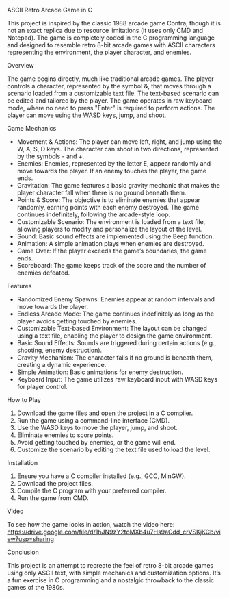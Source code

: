 ASCII Retro Arcade Game in C

This project is inspired by the classic 1988 arcade game Contra, though it is not an exact replica due to resource limitations (it uses only CMD and Notepad). The game is completely coded in the C programming language and designed to resemble retro 8-bit arcade games with ASCII characters representing the environment, the player character, and enemies.

Overview

The game begins directly, much like traditional arcade games. The player controls a character, represented by the symbol &, that moves through a scenario loaded from a customizable text file. The text-based scenario can be edited and tailored by the player. The game operates in raw keyboard mode, where no need to press "Enter" is required to perform actions. The player can move using the WASD keys, jump, and shoot.

Game Mechanics

- Movement & Actions: The player can move left, right, and jump using the W, A, S, D keys. The character can shoot in two directions, represented by the symbols - and +.
- Enemies: Enemies, represented by the letter E, appear randomly and move towards the player. If an enemy touches the player, the game ends.
- Gravitation: The game features a basic gravity mechanic that makes the player character fall when there is no ground beneath them.
- Points & Score: The objective is to eliminate enemies that appear randomly, earning points with each enemy destroyed. The game continues indefinitely, following the arcade-style loop.
- Customizable Scenario: The environment is loaded from a text file, allowing players to modify and personalize the layout of the level.
- Sound: Basic sound effects are implemented using the Beep function.
- Animation: A simple animation plays when enemies are destroyed.
- Game Over: If the player exceeds the game’s boundaries, the game ends.
- Scoreboard: The game keeps track of the score and the number of enemies defeated.

Features

- Randomized Enemy Spawns: Enemies appear at random intervals and move towards the player.
- Endless Arcade Mode: The game continues indefinitely as long as the player avoids getting touched by enemies.
- Customizable Text-based Environment: The layout can be changed using a text file, enabling the player to design the game environment.
- Basic Sound Effects: Sounds are triggered during certain actions (e.g., shooting, enemy destruction).
- Gravity Mechanism: The character falls if no ground is beneath them, creating a dynamic experience.
- Simple Animation: Basic animations for enemy destruction.
- Keyboard Input: The game utilizes raw keyboard input with WASD keys for player control.

How to Play

1. Download the game files and open the project in a C compiler.
2. Run the game using a command-line interface (CMD).
3. Use the WASD keys to move the player, jump, and shoot.
4. Eliminate enemies to score points.
5. Avoid getting touched by enemies, or the game will end.
6. Customize the scenario by editing the text file used to load the level.

Installation

1. Ensure you have a C compiler installed (e.g., GCC, MinGW).
2. Download the project files.
3. Compile the C program with your preferred compiler.
4. Run the game from CMD.

Video

To see how the game looks in action, watch the video here: https://drive.google.com/file/d/1hJN9zY2toMXb4u7Hs9aCdd_crVSKjKCb/view?usp=sharing

Conclusion

This project is an attempt to recreate the feel of retro 8-bit arcade games using only ASCII text, with simple mechanics and customization options. It’s a fun exercise in C programming and a nostalgic throwback to the classic games of the 1980s.
